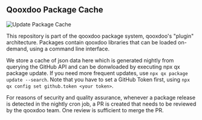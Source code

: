 ## Qooxdoo Package Cache

![Update Package Cache](https://github.com/qooxdoo/package-cache/workflows/Update%20Package%20Cache/badge.svg)

This repository is part of the qooxdoo package system, qooxdoo's "plugin" architecture. Packages contain qooxdoo libraries that can be loaded on-demand, using a command line interface.

We store a cache of json data here which is generated nightly from querying the GitHub API and can be donwloaded by executing npx qx package update. If you need more frequent updates, use `npx qx package update --search`. Note that you have to set a GitHub Token first, using `npx qx config set github.token <your token>`.

For reasons of security and quality assurance, whenever a package release is detected in the nightly cron job, a PR is created that needs to be reviewed by the qooxdoo team. One review is sufficient to merge the PR.

<script defer="defer" type="application/javascript">
(async () => {
    let cache = await (await fetch("https://raw.githubusercontent.com/qooxdoo/package-cache/master/cache.json")).json();
    document.writeln(`<div>Number of releases: ${cache.num_libraries}</div>`);
    document.writeln(`<h3>Latest releases</h3>`);
    let table_html = `<table><th><td>Repository Name</td><td>Version</td><td>Description</td></th>`;
    for (let repo of cache.repos.list) {
        let data = cache.repos.data[repo];
        let releases = data.releases.list;
        let latest_release = releases[releases.length-1] || "";
        table_html += `<tr><td>${repo}</td><td>${latest_release}</td><td>${data.description}</td></tr>`;
    }
    document.writeln(table_html + `</table>`);
})();
</script>

 
